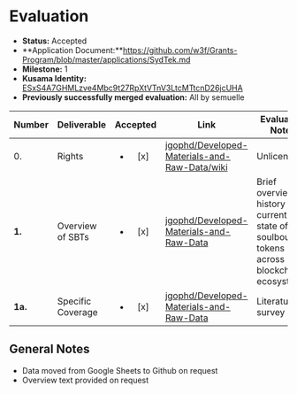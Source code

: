 # Evaluation

- **Status:** Accepted
- **Application Document:**https://github.com/w3f/Grants-Program/blob/master/applications/SydTek.md
- **Milestone:** 1
- **Kusama Identity:** [ESxS4A7GHMLzve4Mbc9t27RpXtVTnV3LtcMTtcnD26jcUHA](https://polkascan.io/pre/kusama/account/ESxS4A7GHMLzve4Mbc9t27RpXtVTnV3LtcMTtcnD26jcUHA)
- **Previously successfully merged evaluation:** All by semuelle

| Number | Deliverable | Accepted | Link | Evaluation Notes |
| ------ | ----------- | :------: | ---- |----------------- |
|0. | Rights| <ul><li>[x] </li></ul> | [jgophd/Developed-Materials-and-Raw-Data/wiki](https://github.com/jgophd/Developed-Materials-and-Raw-Data/blob/535b83cdf899340f3fd2adcd16fe292f96b9894f/LICENSE.md) | Unlicense |
|**1.** | Overview of SBTs | <ul><li>[x] </li></ul> | [jgophd/Developed-Materials-and-Raw-Data](https://github.com/jgophd/Developed-Materials-and-Raw-Data/blob/bc176edbce88e1551a5d97c5f5b4b0e9c44a2236/Soulbound%20Token%20Outline.txt) | Brief overview of history and current state of soulbound tokens across blockchain ecosystems. |
| **1a.** | Specific Coverage | <ul><li>[x] </li></ul> | [jgophd/Developed-Materials-and-Raw-Data](https://github.com/jgophd/Developed-Materials-and-Raw-Data/blob/bc176edbce88e1551a5d97c5f5b4b0e9c44a2236/Lit%20Matrix%20Master-Table%201.csv) | Literature survey |


## General Notes

- Data moved from Google Sheets to Github on request
- Overview text provided on request
